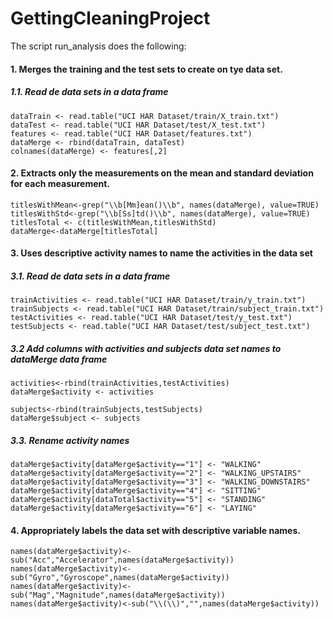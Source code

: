 # GettingCleaningProject
The script run_analysis does the following:
#### 1. Merges the training and the test sets to create on tye data set.
##### 1.1. Read de data sets in a data frame

    dataTrain <- read.table("UCI HAR Dataset/train/X_train.txt")  
    dataTest <- read.table("UCI HAR Dataset/test/X_test.txt")  
    features <- read.table("UCI HAR Dataset/features.txt") 
    dataMerge <- rbind(dataTrain, dataTest)  
    colnames(dataMerge) <- features[,2]
    
#### 2. Extracts only the measurements on the mean and standard deviation for each measurement. 

    titlesWithMean<-grep("\\b[Mm]ean()\\b", names(dataMerge), value=TRUE)  
    titlesWithStd<-grep("\\b[Ss]td()\\b", names(dataMerge), value=TRUE)  
    titlesTotal <- c(titlesWithMean,titlesWithStd)
    dataMerge<-dataMerge[titlesTotal]
    
#### 3. Uses descriptive activity names to name the activities in the data set


##### 3.1. Read de data sets in a data frame
    trainActivities <- read.table("UCI HAR Dataset/train/y_train.txt")
    trainSubjects <- read.table("UCI HAR Dataset/train/subject_train.txt")
    testActivities <- read.table("UCI HAR Dataset/test/y_test.txt")
    testSubjects <- read.table("UCI HAR Dataset/test/subject_test.txt")

##### 3.2 Add columns with activities and subjects data set names to dataMerge data frame     
    activities<-rbind(trainActivities,testActivities) 
    dataMerge$activity <- activities
    
    subjects<-rbind(trainSubjects,testSubjects)
    dataMerge$subject <- subjects
    
##### 3.3. Rename activity names
    dataMerge$activity[dataMerge$activity=="1"] <- "WALKING"  
    dataMerge$activity[dataMerge$activity=="2"] <- "WALKING_UPSTAIRS"
    dataMerge$activity[dataMerge$activity=="3"] <- "WALKING_DOWNSTAIRS"
    dataMerge$activity[dataMerge$activity=="4"] <- "SITTING"
    dataMerge$activity[dataTotal$activity=="5"] <- "STANDING"
    dataMerge$activity[dataMerge$activity=="6"] <- "LAYING"
  
#### 4. Appropriately labels the data set with descriptive variable names.                                       
    names(dataMerge$activity)<-sub("Acc","Accelerator",names(dataMerge$activity))  
    names(dataMerge$activity)<-sub("Gyro","Gyroscope",names(dataMerge$activity))
    names(dataMerge$activity)<-sub("Mag","Magnitude",names(dataMerge$activity))
    names(dataMerge$activity)<-sub("\\(\\)","",names(dataMerge$activity))  
    
